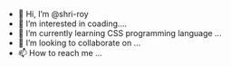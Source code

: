 - 👋 Hi, I’m @shri-roy
- 👀 I’m interested in coading....
- 🌱 I’m currently learning CSS programming language ...
- 💞️ I’m looking to collaborate on ...
- 📫 How to reach me ...

<!---
shri-roy/shri-roy is a ✨ special ✨ repository because its `README.md` (this file) appears on your GitHub profile.
You can click the Preview link to take a look at your changes.
--->
